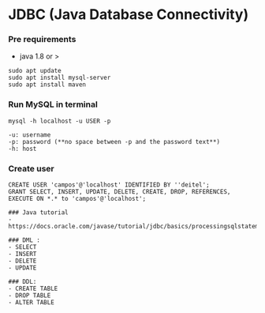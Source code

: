 # JDBC (Java Database Connectivity)

### Pre requirements
- java 1.8 or >
```
sudo apt update
sudo apt install mysql-server
sudo apt install maven
```

### Run MySQL in terminal
``` 
mysql -h localhost -u USER -p

-u: username
-p: password (**no space between -p and the password text**)
-h: host
```

### Create user

```
CREATE USER 'campos'@'localhost' IDENTIFIED BY ''deitel';
GRANT SELECT, INSERT, UPDATE, DELETE, CREATE, DROP, REFERENCES,
EXECUTE ON *.* to 'campos'@'localhost';

### Java tutorial
- https://docs.oracle.com/javase/tutorial/jdbc/basics/processingsqlstatements.html

### DML :
- SELECT
- INSERT
- DELETE
- UPDATE

### DDL:
- CREATE TABLE
- DROP TABLE
- ALTER TABLE
